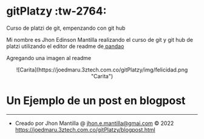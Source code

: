 # gitPlatzy :tw-2764:
Curso de platzi de git, empenzando con git hub
> 
Mi nombre es Jhon Edinson Mantilla realizando el curso de git y git hub de platzi
utilizando el editor de readme de[ pandao](https://pandao.github.io/editor.md/en.html " pandao")

Agregando una imagen al readme
<center>
 ![Carita](https://joedmaru.3ztech.com.co/gitPlatzy/img/felicidad.png "Carita")
 </center>

# Un Ejemplo de un post en blogpost
------------
* Creado por Jhon Mantilla
&#64; jhon.e.mantilla@gmai.com  &copy; 2022 https://joedmaru.3ztech.com.co/gitPlatzy/blogpost.html  
